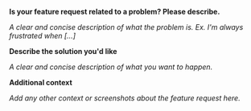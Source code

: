 
**Is your feature request related to a problem? Please describe.**

_A clear and concise description of what the problem is. Ex. I'm always frustrated when [...]_

**Describe the solution you'd like**

_A clear and concise description of what you want to happen._

**Additional context**

_Add any other context or screenshots about the feature request here._
